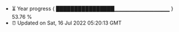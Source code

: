 - ⏳ Year progress { ████████████████▁▁▁▁▁▁▁▁▁▁▁▁▁▁ } 53.76 %
- ⏰ Updated on Sat, 16 Jul 2022 05:20:13 GMT

